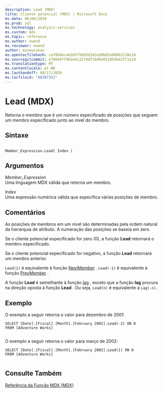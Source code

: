 ```yaml
---
description: Lead (MDX)
title: Cliente potencial (MDX) | Microsoft Docs
ms.date: 06/04/2018
ms.prod: sql
ms.technology: analysis-services
ms.custom: mdx
ms.topic: reference
ms.author: owend
ms.reviewer: owend
author: minewiskan
ms.openlocfilehash: ca78bdeca6103758d5d102ed8b85eb00b3138e18
ms.sourcegitcommit: e700497f962e4c2274df16d9e651059b42ff1a10
ms.translationtype: MT
ms.contentlocale: pt-BR
ms.lasthandoff: 08/17/2020
ms.locfileid: "88387322"
---
```

# <a name="lead-mdx"></a>Lead (MDX)


  Retorna o membro que é um número especificado de posições que seguem um membro especificado junto ao nível do membro.  
  
## <a name="syntax"></a>Sintaxe  
  
```  
  
Member_Expression.Lead( Index )  
```  
  
## <a name="arguments"></a>Argumentos  
 *Member_Expression*  
 Uma linguagem MDX válida que retorna um membro.  
  
 *Index*  
 Uma expressão numérica válida que especifica várias posições de membro.  
  
## <a name="remarks"></a>Comentários  
 As posições de membros em um nível são determinadas pela ordem natural da hierarquia de atributo. A numeração das posições se baseia em zero.  
  
 Se o cliente potencial especificado for zero (0), a função **Lead** retornará o membro especificado.  
  
 Se o cliente potencial especificado for negativo, a função **Lead** retornará um membro anterior.  
  
 `Lead(1)` é equivalente à função [NextMember](../mdx/nextmember-mdx.md) . `Lead(-1)` é equivalente à função [PrevMember](../mdx/prevmember-mdx.md) .  
  
 A função **Lead** é semelhante à função [lag](../mdx/lag-mdx.md) , exceto que a função **lag** procura na direção oposta à função **Lead** . Ou seja, `Lead(n)` é equivalente a `Lag(-n)`.  
  
## <a name="example"></a>Exemplo  
 O exemplo a seguir retorna o valor para dezembro de 2001:  
  
```  
SELECT [Date].[Fiscal].[Month].[February 2002].Lead(-2) ON 0  
FROM [Adventure Works]  
  
```  
  
 O exemplo a seguir retorna o valor para março de 2002:  
  
```  
SELECT [Date].[Fiscal].[Month].[February 2002].Lead(1) ON 0  
FROM [Adventure Works]  
  
```  
  
## <a name="see-also"></a>Consulte Também  
 [Referência da Função MDX &#40;MDX&#41;](../mdx/mdx-function-reference-mdx.md)  
  
  
